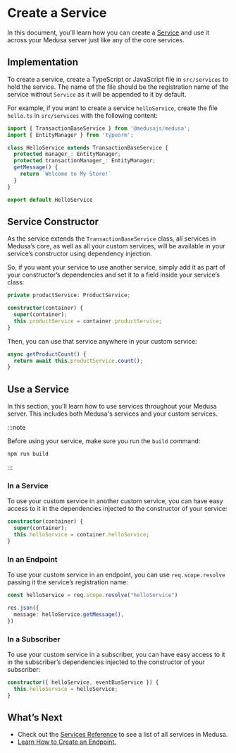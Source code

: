 # Create a Service

In this document, you’ll learn how you can create a [Service](./overview.md) and use it across your Medusa server just like any of the core services.

## Implementation

To create a service, create a TypeScript or JavaScript file in `src/services` to hold the service. The name of the file should be the registration name of the service without `Service` as it will be appended to it by default.

For example, if you want to create a service `helloService`, create the file `hello.ts` in `src/services` with the following content:

```ts
import { TransactionBaseService } from '@medusajs/medusa';
import { EntityManager } from 'typeorm';

class HelloService extends TransactionBaseService {
  protected manager_: EntityManager;
  protected transactionManager_: EntityManager;
  getMessage() {
    return `Welcome to My Store!`
  }
}

export default HelloService
```

## Service Constructor

As the service extends the `TransactionBaseService` class, all services in Medusa’s core, as well as all your custom services, will be available in your service’s constructor using dependency injection.

So, if you want your service to use another service, simply add it as part of your constructor’s dependencies and set it to a field inside your service’s class:

```ts
private productService: ProductService;

constructor(container) {
  super(container);
  this.productService = container.productService;
}
```

Then, you can use that service anywhere in your custom service:

```ts
async getProductCount() {
  return await this.productService.count();
}
```

## Use a Service

In this section, you'll learn how to use services throughout your Medusa server. This includes both Medusa's services and your custom services.

:::note

Before using your service, make sure you run the `build` command:

```bash npm2yarn noHeader
npm run build
```

:::

### In a Service

To use your custom service in another custom service, you can have easy access to it in the dependencies injected to the constructor of your service:

```ts
constructor(container) {
  super(container);
  this.helloService = container.helloService;
}
```

### In an Endpoint

To use your custom service in an endpoint, you can use `req.scope.resolve` passing it the service’s registration name:

```ts
const helloService = req.scope.resolve("helloService")

res.json({
  message: helloService.getMessage(),
})
```

### In a Subscriber

To use your custom service in a subscriber, you can have easy access to it in the subscriber’s dependencies injected to the constructor of your subscriber:

```ts
constructor({ helloService, eventBusService }) {
  this.helloService = helloService;
}
```

## What’s Next

- Check out the [Services Reference](/references/services/classes/AuthService) to see a list of all services in Medusa.
- [Learn How to Create an Endpoint.](../endpoints/add.md)
